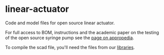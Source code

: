 linear-actuator
===============

Code and model files for open source linear actuator.

For full access to BOM, instructions and the academic paper on the testing of
the open source syringe pump see the
[page on appropedia](http://www.appropedia.org/Open-source_syringe_pump).

To compile the scad file, you'll need the files from our
[libraries](https://github.com/mtu-most/most-scad-libraries).

